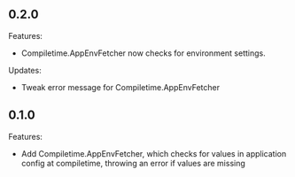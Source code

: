 ## 0.2.0

Features:

- Compiletime.AppEnvFetcher now checks for environment settings.

Updates:

- Tweak error message for Compiletime.AppEnvFetcher

## 0.1.0

Features:

- Add Compiletime.AppEnvFetcher, which checks for values in application config at compiletime, throwing an error if values are missing
